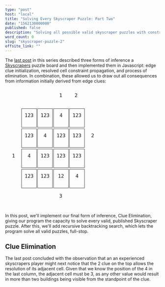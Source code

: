 ```yaml
---
type: "post"
host: "local"
title: "Solving Every Skyscraper Puzzle: Part Two"
date: "1562130000000"
published: false
description: "Solving all possible valid skyscraper puzzles with constraint propagation and backtracking search, part 2. Covers constrained row/column search & recursive backtracking search."
word_count: 0
slug: "skyscraper-puzzle-2"
offsite_link: ""
---
```


<style>
td {border: none; padding: 0px; text-align: center; display: inline-block; margin: 1px; }
.md_table {margin: 5px auto; font-family: "IBM Plex Mono", monospace; text-align: center; border-collapse: separate;}
@media (max-width: 700px) {
    .md_table {
      font-size: 0.9em;
    }
}
.small td { width: 1.5em; height: 1.5em;}
.large td { width: 3em; height: 3em; padding-top: 0.75em;}
@media (max-width: 700px) {
    .large {
      font-size: 0.8em;
    }
}
.border {border: 1px solid #313131;}
.dark {background-color: rgb(230, 230, 235);}
.green {color: darkgreen;}
.red {color: red;}
</style>

The [last post](/writing/skyscraper-puzzle-1) in this series described three forms of inference a [Skyscrapers](https://www.conceptispuzzles.com/index.aspx?uri=puzzle/skyscrapers) puzzle board and then implemented them in Javascript: edge clue initialization, resolved cell constraint propagation, and process of elimination. In combination, these allowed us to draw out all consequences from information initially derived from edge clues:

<table class="md_table large">
  <tbody>
    <tr>
      <td></td>
      <td></td>
      <td></td>
      <td>1</td>
      <td>2</td>
      <td></td>
    </tr>
    <tr>
      <td></td>
      <td class="border">123</td>
      <td class="border">123</td>
      <td class="border">4</td>
      <td class="border">123</td>
      <td></td>
    </tr>
    <tr>
      <td></td>
      <td class="border">123</td>
      <td class="border">4</td>
      <td class="border">123</td>
      <td class="border">123</td>
      <td>2</td>
    </tr>
    <tr>
      <td>1</td>
      <td class="border">4</td>
      <td class="border">123</td>
      <td class="border">123</td>
      <td class="border">123</td>
      <td></td>
    </tr>
    <tr>
      <td></td>
      <td class="border">123</td>
      <td class="border">123</td>
      <td class="border">12</td>
      <td class="border">4</td>
      <td></td>
    </tr>
    <tr>
      <td></td>
      <td></td>
      <td></td>
      <td>3</td>
      <td></td>
      <td></td>
    </tr>
  </tbody>
</table>

In this post, we'll implement our final form of inference, Clue Elimination, giving our program the capacity to solve every valid, published Skyscraper puzzle. After this, we'll add recursive backtracking search, which lets the program solve all valid puzzles, full-stop.

## Clue Elimination

The last post concluded with the observation that an an experienced skyscrapers player might next notice that the 2 clue on the top allows the resolution of its adjacent cell. Given that we know the position of the 4 in the last column, the adjacent cell must be 3, as any other value would result in more than two buildings being visible from the standpoint of the clue.
